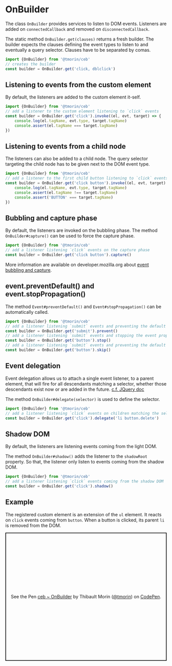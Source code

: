 # OnBuilder

The class `OnBuilder` provides services to listen to DOM events.
Listeners are added on `connectedCallback` and removed on `disconnectedCallback`.

The static method `OnBuilder.get(clauses)` returns a fresh builder.
The builder expects the clauses defining the event types to listen to and eventually a query selector.
Clauses have to be separated by comas.

```javascript
import {OnBuilder} from '@tmorin/ceb'
// creates the builder
const builder = OnBuilder.get('click, dblclick')
```

## Listening to events from the custom element

By default, the listeners are added to the custom element it-self.

```javascript
import {OnBuilder} from '@tmorin/ceb'
// add a listener to the custom element listening to `click` events
const builder = OnBuilder.get('click').invoke((el, evt, target) => {
    console.log(el.tagName, evt.type, target.tagName)
    console.assert(el.tagName === target.tagName)
})
```

## Listening to events from a child node

The listeners can also be added to a child node.
The query selector targeting the child node has to be given next to the DOM event type.

```javascript
import {OnBuilder} from '@tmorin/ceb'
// add a listener to the first child button listening to `click` events
const builder = OnBuilder.get('click button').invoke((el, evt, target) => {
    console.log(el.tagName, evt.type, target.tagName)
    console.assert(el.tagName !== target.tagName)
    console.assert('BUTTON' === target.tagName)
})
```

## Bubbling and capture phase

By default, the listeners are invoked on the bubbling phase.
The method `OnBuilder#capture()` can be used to force the capture phase.

```javascript
import {OnBuilder} from '@tmorin/ceb'
// add a listener listening `click` events on the capture phase
const builder = OnBuilder.get('click button').capture()
```

More information are available on developer.mozilla.org about [event bubbling and capture].

[Event bubbling and capture]: https://developer.mozilla.org/en-US/docs/Learn/JavaScript/Building_blocks/Events#Event_bubbling_and_capture

## event.preventDefault() and event.stopPropagation()

The method `Event#preventDefault()` and `Event#stopPropagation()` can be automatically called.

```javascript
import {OnBuilder} from '@tmorin/ceb'
// add a listener listening `submit` events and preventing the default behavior
const builder = OnBuilder.get('submit').prevent()
// add a listener listening `submit` events and stopping the event propagation
const builder = OnBuilder.get('button').stop()
// add a listener listening `submit` events and preventing the default behavior as well as stopping the event propagation
const builder = OnBuilder.get('button').skip()
```

## Event delegation

Event delegation allows us to attach a single event listener, to a parent element, that will fire for all descendants matching a selector, whether those descendants exist now or are added in the future.
[c.f. JQuery doc](https://learn.jquery.com/events/event-delegation)

The method `OnBuilder#delegate(selector)` is used to define the selector.

```javascript
import {OnBuilder} from '@tmorin/ceb'
// add a listener listening `click` events on children matching the selector `li button.delete`
const builder = OnBuilder.get('click').delegate('li button.delete')
```

## Shadow DOM

By default, the listeners are listening events coming from the light DOM.

The method `OnBuilder#shadow()` adds the listener to the `shadowRoot` property.
So that, the listener only listen to events coming from the shadow DOM.

```javascript
import {OnBuilder} from '@tmorin/ceb'
// add a listener listening `click` events coming from the shadow DOM
const builder = OnBuilder.get('click').shadow()
```

## Example

The registered custom element is an extension of the `ul` element.
It reacts on `click` events coming from `button`.
When a button is clicked, its parent `li` is removed from the DOM.

<p class="codepen" data-height="400" data-theme-id="light" data-default-tab="js,result" data-user="tmorin" data-slug-hash="LYERaao" style="height: 400px; box-sizing: border-box; display: flex; align-items: center; justify-content: center; border: 2px solid; margin: 1em 0; padding: 1em;" data-pen-title="ceb ~ OnBuilder">
  <span>See the Pen <a href="https://codepen.io/tmorin/pen/LYERaao">
  ceb ~ OnBuilder</a> by Thibault Morin (<a href="https://codepen.io/tmorin">@tmorin</a>)
  on <a href="https://codepen.io">CodePen</a>.</span>
</p>
<script async src="https://static.codepen.io/assets/embed/ei.js"></script>

